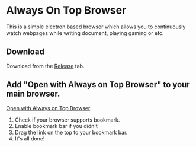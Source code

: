 # Always On Top Browser
This is a simple electron based browser which allows you to continuously watch webpages while writing document, playing gaming or etc.

## Download
Download from the [Release](https://github.com/baejeongwan/alwaysontop-browser/releases) tab.

## Add "Open with Always on Top Browser" to your main browser.
<a href="javascript:%28function%20%28%29%20%7Bwindow.open%28%22alwaysontop-browser%3A%2F%2Fopen%3Furl%3D%22%20%2B%20window.location.href%29%7D%29%28%29">Open with Always on Top Browser</a>
1. Check if your browser supports bookmark.
2. Enable bookmark bar if you didn't
3. Drag the link on the top to your bookmark bar.
4. It's all done!
